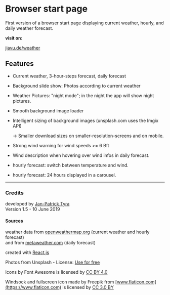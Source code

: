 # Browser start page

First version of a browser start page displaying current weather, hourly, and daily weather forecast.

**visit on:**

[jiavu.de/weather](https://jiavu.de/weather)

## Features

- Current weather, 3-hour-steps forecast, daily forecast
- Background slide show: Photos according to current weather
- Weather Pictures: "night mode"; in the night the app will show night pictures.
- Smooth background image loader
- Intelligent sizing of background images (unsplash.com uses the Imgix API)

  -> Smaller download sizes on smaller-resolution-screens and on mobile.
- Strong wind warning for wind speeds >= 6 Bft
- Wind description when hovering over wind infos in daily forecast.
- hourly forecast: switch between temperature and wind.
- hourly forecast: 24 hours displayed in a carousel.

---

### Credits
developed by [Jan-Patrick Tyra](https://jiavu.de)  
Version 1.5 - 10 June 2019

#### Sources
weather data from [openweathermap.org](https://openweathermap.org/) (current weather and hourly forecast)  
and from [metaweather.com](https://www.metaweather.com) (daily forecast)

created with [React.js](http://reactjs.org)


Photos from Unsplash - License: [Use for free](https://unsplash.com/license/)

Icons by Font Awesome  is licensed by [CC BY 4.0](https://creativecommons.org/licenses/by/4.0/)

Windsock and fullscreen icon made by Freepik from [www.flaticon.com](https://www.flaticon.com) is licensed by [CC 3.0 BY](https://creativecommons.org/licenses/by/3.0/)